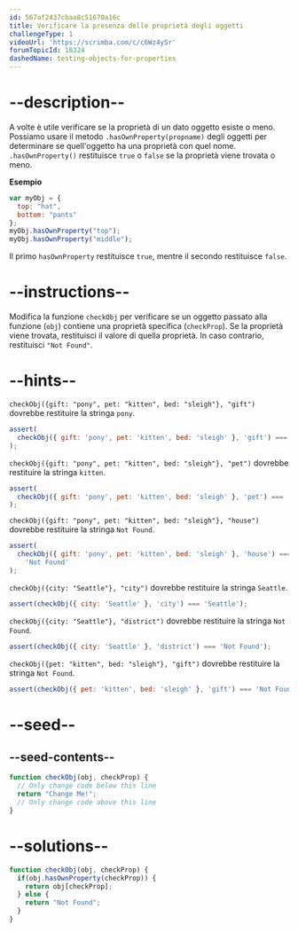 ```yaml
---
id: 567af2437cbaa8c51670a16c
title: Verificare la presenza delle proprietà degli oggetti
challengeType: 1
videoUrl: 'https://scrimba.com/c/c6Wz4ySr'
forumTopicId: 18324
dashedName: testing-objects-for-properties
---
```


# --description--

A volte è utile verificare se la proprietà di un dato oggetto esiste o meno. Possiamo usare il metodo `.hasOwnProperty(propname)` degli oggetti per determinare se quell'oggetto ha una proprietà con quel nome. `.hasOwnProperty()` restituisce `true` o `false` se la proprietà viene trovata o meno.

**Esempio**

```js
var myObj = {
  top: "hat",
  bottom: "pants"
};
myObj.hasOwnProperty("top");
myObj.hasOwnProperty("middle");
```

Il primo `hasOwnProperty` restituisce `true`, mentre il secondo restituisce `false`.

# --instructions--

Modifica la funzione `checkObj` per verificare se un oggetto passato alla funzione (`obj`) contiene una proprietà specifica (`checkProp`). Se la proprietà viene trovata, restituisci il valore di quella proprietà. In caso contrario, restituisci `"Not Found"`.

# --hints--

`checkObj({gift: "pony", pet: "kitten", bed: "sleigh"}, "gift")` dovrebbe restituire la stringa `pony`.

```js
assert(
  checkObj({ gift: 'pony', pet: 'kitten', bed: 'sleigh' }, 'gift') === 'pony'
);
```

`checkObj({gift: "pony", pet: "kitten", bed: "sleigh"}, "pet")` dovrebbe restituire la stringa `kitten`.

```js
assert(
  checkObj({ gift: 'pony', pet: 'kitten', bed: 'sleigh' }, 'pet') === 'kitten'
);
```

`checkObj({gift: "pony", pet: "kitten", bed: "sleigh"}, "house")` dovrebbe restituire la stringa `Not Found`.

```js
assert(
  checkObj({ gift: 'pony', pet: 'kitten', bed: 'sleigh' }, 'house') ===
    'Not Found'
);
```

`checkObj({city: "Seattle"}, "city")` dovrebbe restituire la stringa `Seattle`.

```js
assert(checkObj({ city: 'Seattle' }, 'city') === 'Seattle');
```

`checkObj({city: "Seattle"}, "district")` dovrebbe restituire la stringa `Not Found`.

```js
assert(checkObj({ city: 'Seattle' }, 'district') === 'Not Found');
```

`checkObj({pet: "kitten", bed: "sleigh"}, "gift")` dovrebbe restituire la stringa `Not Found`.

```js
assert(checkObj({ pet: 'kitten', bed: 'sleigh' }, 'gift') === 'Not Found');
```

# --seed--

## --seed-contents--

```js
function checkObj(obj, checkProp) {
  // Only change code below this line
  return "Change Me!";
  // Only change code above this line
}
```

# --solutions--

```js
function checkObj(obj, checkProp) {
  if(obj.hasOwnProperty(checkProp)) {
    return obj[checkProp];
  } else {
    return "Not Found";
  }
}
```
